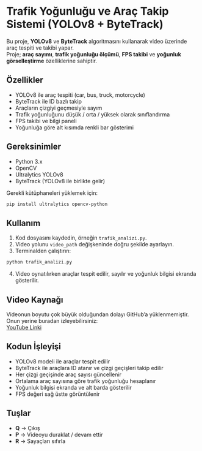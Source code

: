 # Trafik Yoğunluğu ve Araç Takip Sistemi (YOLOv8 + ByteTrack)

Bu proje, **YOLOv8** ve **ByteTrack** algoritmasını kullanarak video üzerinde araç tespiti ve takibi yapar.  
Proje; **araç sayımı**, **trafik yoğunluğu ölçümü**, **FPS takibi** ve **yoğunluk görselleştirme** özelliklerine sahiptir.

## Özellikler

- YOLOv8 ile araç tespiti (car, bus, truck, motorcycle)  
- ByteTrack ile ID bazlı takip  
- Araçların çizgiyi geçmesiyle sayım  
- Trafik yoğunluğunu düşük / orta / yüksek olarak sınıflandırma  
- FPS takibi ve bilgi paneli  
- Yoğunluğa göre alt kısımda renkli bar gösterimi  

## Gereksinimler

- Python 3.x  
- OpenCV  
- Ultralytics YOLOv8  
- ByteTrack (YOLOv8 ile birlikte gelir)  

Gerekli kütüphaneleri yüklemek için:
```bash
pip install ultralytics opencv-python
```

## Kullanım

1. Kod dosyasını kaydedin, örneğin `trafik_analizi.py`.  
2. Video yolunu `video_path` değişkeninde doğru şekilde ayarlayın.  
3. Terminalden çalıştırın:
```bash
python trafik_analizi.py
```
4. Video oynatılırken araçlar tespit edilir, sayılır ve yoğunluk bilgisi ekranda gösterilir.

## Video Kaynağı

Videonun boyutu çok büyük olduğundan dolayı GitHub’a yüklenmemiştir.  
Onun yerine buradan izleyebilirsiniz:  
[YouTube Linki](https://www.youtube.com/watch?v=wqctLW0Hb_0&list=PLcQZGj9lFR7y5WikozDSrdk6UCtAnM9mB&index=2)

## Kodun İşleyişi

- YOLOv8 modeli ile araçlar tespit edilir  
- ByteTrack ile araçlara ID atanır ve çizgi geçişleri takip edilir  
- Her çizgi geçişinde araç sayısı güncellenir  
- Ortalama araç sayısına göre trafik yoğunluğu hesaplanır  
- Yoğunluk bilgisi ekranda ve alt barda gösterilir  
- FPS değeri sağ üstte görüntülenir  

## Tuşlar

- **Q** → Çıkış  
- **P** → Videoyu duraklat / devam ettir  
- **R** → Sayaçları sıfırla  
